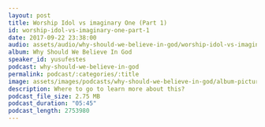 ```yaml
---
layout: post
title: Worship Idol vs imaginary One (Part 1)
id: worship-idol-vs-imaginary-one-part-1
date: 2017-09-22 23:38:00
audio: assets/audio/why-should-we-believe-in-god/worship-idol-vs-imaginary-one-part-1.mp3
album: Why Should We Believe In God
speaker_id: yusufestes
podcast: why-should-we-believe-in-god
permalink: podcast/:categories/:title
image: assets/images/podcasts/why-should-we-believe-in-god/album-picture-small.jpg
description: Where to go to learn more about this?
podcast_file_size: 2.75 MB
podcast_duration: "05:45"
podcast_length: 2753980
---
```

